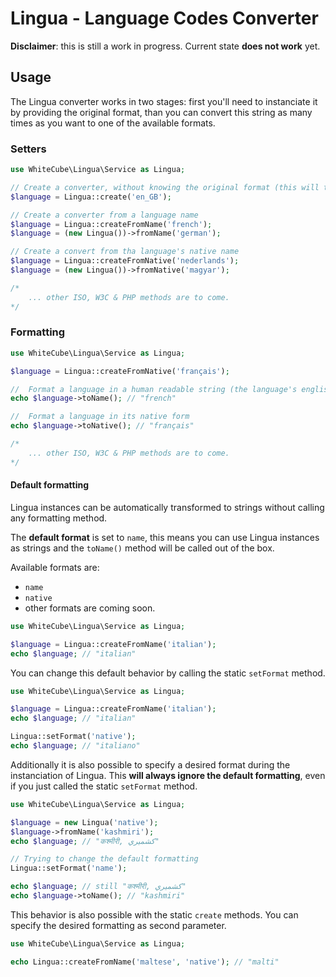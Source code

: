 # Lingua - Language Codes Converter

**Disclaimer**: this is still a work in progress. Current state **does not work** yet.

## Usage

The Lingua converter works in two stages: first you'll need to instanciate it by providing the original format, than you can convert this string as many times as you want to one of the available formats.

### Setters

```php
use WhiteCube\Lingua\Service as Lingua;

// Create a converter, without knowing the original format (this will try to guess it for you)
$language = Lingua::create('en_GB');

// Create a converter from a language name
$language = Lingua::createFromName('french');
$language = (new Lingua())->fromName('german');

// Create a convert from tha language's native name
$language = Lingua::createFromNative('nederlands');
$language = (new Lingua())->fromNative('magyar');

/*
    ... other ISO, W3C & PHP methods are to come.
*/
```

### Formatting

```php
use WhiteCube\Lingua\Service as Lingua;

$language = Lingua::createFromNative('français');

//  Format a language in a human readable string (the language's english name)
echo $language->toName(); // "french"

//  Format a language in its native form
echo $language->toNative(); // "français"

/*
    ... other ISO, W3C & PHP methods are to come.
*/
```

#### Default formatting

Lingua instances can be automatically transformed to strings without calling any formatting method. 

The **default format** is set to `name`, this means you can use Lingua instances as strings and the `toName()` method will be called out of the box.

Available formats are:

- `name`
- `native`
- other formats are coming soon.

```php
use WhiteCube\Lingua\Service as Lingua;

$language = Lingua::createFromName('italian');
echo $language; // "italian"
```

You can change this default behavior by calling the static `setFormat` method. 

```php
use WhiteCube\Lingua\Service as Lingua;

$language = Lingua::createFromName('italian');
echo $language; // "italian"

Lingua::setFormat('native');
echo $language; // "italiano"
```

Additionally it is also possible to specify a desired format during the instanciation of Lingua. This **will always ignore the default formatting**, even if you just called the static `setFormat` method.

```php
use WhiteCube\Lingua\Service as Lingua;

$language = new Lingua('native');
$language->fromName('kashmiri');
echo $language; // "कश्मीरी, كشميري‎"

// Trying to change the default formatting
Lingua::setFormat('name');

echo $language; // still "कश्मीरी, كشميري‎"
echo $language->toName(); // "kashmiri"
```

This behavior is also possible with the static `create` methods. You can specify the desired formatting as second parameter.

```php
use WhiteCube\Lingua\Service as Lingua;

echo Lingua::createFromName('maltese', 'native'); // "malti"
```
